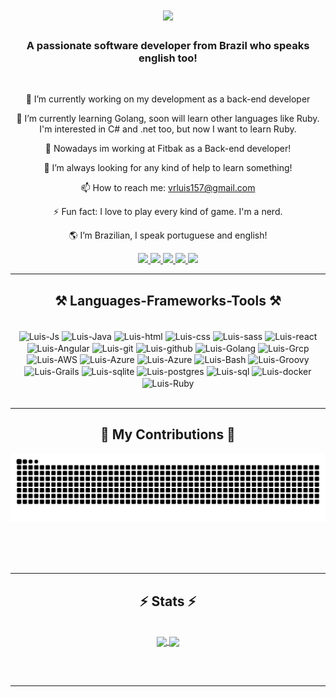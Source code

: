 <h1 align="center">
    <img src="https://readme-typing-svg.herokuapp.com/?font=Righteous&size=35&center=true&vCenter=true&width=500&height=70&duration=4000&lines=Hi+There!+👋;+I'm+Luis+Felipe!;" />
</h1>

<h3 align="center">A passionate software developer from Brazil who speaks english too!</h3>

<br/>

<div align="center">
  
🔭 I’m currently working on my development as a back-end developer  

🌱 I’m currently learning Golang, soon will learn other languages like Ruby. I'm interested in C# and .net too, but now I want to learn Ruby.  

👯 Nowadays im working at Fitbak as a Back-end developer! 

🤔 I’m always looking for any kind of help to learn something!   

📫 How to reach me: vrluis157@gmail.com  

⚡ Fun fact: I love to play every kind of game. I'm a nerd.  

🌎 I’m Brazilian, I speak portuguese and english! 

</div>

<div align = "center"> 
  <a href="https://www.youtube.com/channel/UCPLYp5PjSwY9a3XGPqwVYRQ" target="_blank">
    <img src="https://img.shields.io/badge/YouTube-FF0000?style=for-the-badge&logo=youtube&logoColor=white" target="_blank">
  </a>
  <a href="https://www.instagram.com/vrluisin/" target="_blank">
    <img src="https://img.shields.io/badge/-Instagram-%23E4405F?style=for-the-badge&logo=instagram&logoColor=white" target="_blank">
  </a>
 	<a href="https://www.twitch.tv/lauiskkj" target="_blank">
    <img src="https://img.shields.io/badge/Twitch-9146FF?style=for-the-badge&logo=twitch&logoColor=white" target="_blank">
  </a>
  <a href = "mailto:vrluis157@gmail.com">
    <img src="https://img.shields.io/badge/-Gmail-%23333?style=for-the-badge&logo=gmail&logoColor=white" target="_blank">
  </a>
  <a href="https://www.linkedin.com/in/luis-felipe-ribeiro-vieira-6a545a261/" target="_blank"
    ><img src="https://img.shields.io/badge/-LinkedIn-%230077B5?style=for-the-badge&logo=linkedin&logoColor=white" target="_blank">
  </a>
</div>

<hr/>

<h2 align="center">⚒️ Languages-Frameworks-Tools ⚒️</h2>
<div align="center" style="display: inline_block"><br>
  <img align="center" alt="Luis-Js" height="50" width="50" src="https://cdn.jsdelivr.net/gh/devicons/devicon/icons/javascript/javascript-original.svg">
  <img align="center" alt="Luis-Java" height="50" width="50" src="https://cdn.jsdelivr.net/gh/devicons/devicon/icons/java/java-original.svg">
  <img align="center" alt="Luis-html" height="50" width="50" src="https://cdn.jsdelivr.net/gh/devicons/devicon/icons/html5/html5-original.svg">
  <img align="center" alt="Luis-css" height="50" width="50" src="https://cdn.jsdelivr.net/gh/devicons/devicon/icons/css3/css3-original.svg">
  <img align="center" alt="Luis-sass" height="50" width="50" src="https://cdn.jsdelivr.net/gh/devicons/devicon/icons/sass/sass-original.svg">
  <img align="center" alt="Luis-react" height="50" width="50" src="https://cdn.jsdelivr.net/gh/devicons/devicon/icons/react/react-original.svg">
  <img align="center" alt="Luis-Angular" height="50" width="50" src="https://cdn.jsdelivr.net/gh/devicons/devicon/icons/angularjs/angularjs-original.svg">
  <img align="center" alt="Luis-git" height="50" width="50" src="https://cdn.jsdelivr.net/gh/devicons/devicon/icons/git/git-original.svg">
  <img align="center" alt="Luis-github" height="50" width="50" src="https://cdn.jsdelivr.net/gh/devicons/devicon/icons/github/github-original.svg">
  <img align="center" alt="Luis-Golang" height="50" width="50" src="https://cdn.jsdelivr.net/gh/devicons/devicon@latest/icons/go/go-original.svg">
  <img align="center" alt="Luis-Grcp" height="50" width="50" src="https://cdn.jsdelivr.net/gh/devicons/devicon@latest/icons/grpc/grpc-original.svg">
  <img align="center" alt="Luis-AWS" height="50" width="50" src="https://cdn.jsdelivr.net/gh/devicons/devicon@latest/icons/amazonwebservices/amazonwebservices-original-wordmark.svg">
  <img align="center" alt="Luis-Azure" height="50" width="50" src="https://cdn.jsdelivr.net/gh/devicons/devicon@latest/icons/azure/azure-original.svg">
  <img align="center" alt="Luis-Azure" height="50" width="50" src="https://cdn.jsdelivr.net/gh/devicons/devicon@latest/icons/azuredevops/azuredevops-original.svg">
  <img align="center" alt="Luis-Bash" height="50" width="50" src="https://cdn.jsdelivr.net/gh/devicons/devicon@latest/icons/bash/bash-original.svg">
  <img align="center" alt="Luis-Groovy" height="50" width="50" src="https://cdn.jsdelivr.net/gh/devicons/devicon@latest/icons/groovy/groovy-original.svg">
  <img align="center" alt="Luis-Grails" height="50" width="50" src="https://cdn.jsdelivr.net/gh/devicons/devicon@latest/icons/grails/grails-original.svg">
  <img align="center" alt="Luis-sqlite" height="50" width="50" src="https://cdn.jsdelivr.net/gh/devicons/devicon@latest/icons/sqlite/sqlite-original.svg">
  <img align="center" alt="Luis-postgres" height="50" width="50" src="https://cdn.jsdelivr.net/gh/devicons/devicon@latest/icons/postgresql/postgresql-original.svg">
  <img align="center" alt="Luis-sql" height="50" width="50" src="https://cdn.jsdelivr.net/gh/devicons/devicon@latest/icons/sqldeveloper/sqldeveloper-original.svg">
  <img align="center" alt="Luis-docker" height="50" width="50" src="https://cdn.jsdelivr.net/gh/devicons/devicon@latest/icons/docker/docker-original.svg">
  <img align="center" alt="Luis-Ruby" height="50" width="50" src="https://cdn.jsdelivr.net/gh/devicons/devicon@latest/icons/ruby/ruby-original.svg">
    
</div>

<br/>
<hr/>

<div align="center">
<h2>🐍 My Contributions 🐍</h2>
<picture>
  <source media="(prefers-color-scheme: dark)" srcset="https://raw.githubusercontent.com/Lauiskk/Lauiskk/output/github-contribution-grid-snake-dark.svg">
  <source media="(prefers-color-scheme: light)" srcset="https://raw.githubusercontent.com/Lauiskk/Lauiskk/output/github-contribution-grid-snake.svg">
  <img alt="github contribution grid snake animation" src="https://raw.githubusercontent.com/Lauiskk/Lauiskk/output/github-contribution-grid-snake.svg">
</picture>

  <br/><br/><br/>
</div>

<hr/>

<h2 align="center">⚡ Stats ⚡</h2>

<br>

<div align= "center">
  <a href="https://github.com/Lauiskk">
    <img height=200 align="center" src="https://github-readme-stats.vercel.app/api?username=Lauiskk&show_icons=true&rank_icon=github&count_private_true&theme=tokyonight&include_all_commits=true&bg_color=00000000"/>
  </a>
  <a href="https://github.com/Lauiskk">
    <img height=200 align="center" src="https://github-readme-stats.vercel.app/api/top-langs/?username=Lauiskk&layout=compact&langs_count=20&theme=tokyonight"/>
  </a>
</div>

<br/><br/>

<hr/>
<!--[![Luis GitHub stats](https://github-readme-stats.vercel.app/api?username=Lauiskk&show_icons=true&theme=tokyonight&bg_color=00000000&include_all_commits=true&count_private_true&rank_icon=github")](https://github.com/Lauiskk/github-readme-stats)

[![Top Langs](https://github-readme-stats.vercel.app/api/top-langs/?username=Lauiskk&langs_count=20&layout=compact)](https://github.com/Lauiskk/github-readme-stats)-->



